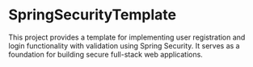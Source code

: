 # SpringSecurityTemplate
This project provides a template for implementing user registration and login functionality with validation using Spring Security. It serves as a foundation for building secure full-stack web applications.
